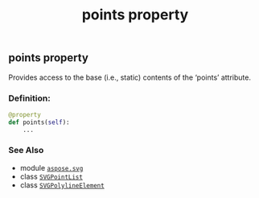 ﻿---
title: points property
second_title: Aspose.SVG for Python via .NET API References
description: 
type: docs
weight: 900
url: /python-net/aspose.svg/svgpolylineelement/points/
is_root: false
---

## points property


Provides access to the base (i.e., static) contents of the ‘points’ attribute.
### Definition:
```python
@property
def points(self):
    ...
```

### See Also
* module [`aspose.svg`](../../)
* class [`SVGPointList`](/svg/python-net/aspose.svg.datatypes/svgpointlist)
* class [`SVGPolylineElement`](/svg/python-net/aspose.svg/svgpolylineelement)

